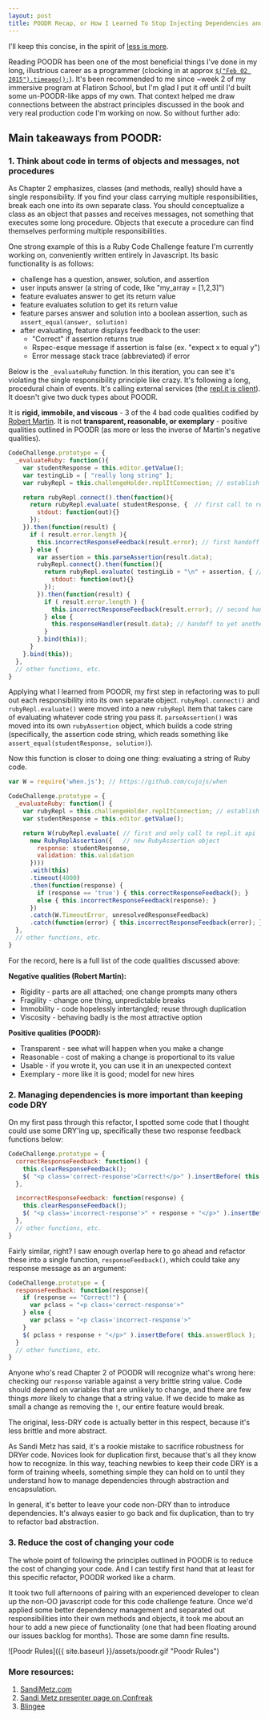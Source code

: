 ```yaml
---
layout: post
title: POODR Recap, or How I Learned To Stop Injecting Dependencies and Love OO
---
```


I'll keep this concise, in the spirit of [less is more](http://confreaks.tv/videos/goruco2011-less-the-path-to-better-design).

Reading POODR has been one of the most beneficial things I've done in my long, illustrious career as a programmer (clocking in at approx [`$("Feb 02 2015").timeago();`](http://timeago.yarp.com/)). It's been recommended to me since ~week 2 of my immersive program at Flatiron School, but I'm glad I put it off until I'd built some un-POODR-like apps of my own. That context helped me draw connections between the abstract principles discussed in the book and very real production code I'm working on now. So without further ado:

## Main takeaways from POODR:

### 1. Think about code in terms of objects and messages, not procedures

As Chapter 2 emphasizes, classes (and methods, really) should have a single responsibility. If you find your class carrying multiple responsibilities, break each one into its own separate class. You should conceptualize a class as an object that passes and receives messages, not something that executes some long procedure. Objects that execute a procedure can find themselves performing multiple responsibilities.

One strong example of this is a Ruby Code Challenge feature I'm currently working on, conveniently written entirely in Javascript. Its basic functionality is as follows:

- challenge has a question, answer, solution, and assertion
- user inputs answer (a string of code, like "my_array = [1,2,3]")
- feature evaluates answer to get its return value
- feature evaluates solution to get its return value
- feature parses answer and solution into a boolean assertion, such as `assert_equal(answer, solution)`
- after evaluating, feature displays feedback to the user:
    - "Correct" if assertion returns true
    - Rspec-esque message if assertion is false (ex. "expect x to equal y")
    - Error message stack trace (abbreviated) if error

Below is the `_evaluateRuby` function. In this iteration, you can see it's violating the single responsibility principle like crazy. It's following a long, procedural chain of events. It's calling external services (the [repl.it js client](https://github.com/replit/ReplitClient.js)). It doesn't give two duck types about POODR.

It is **rigid, immobile, and viscous** - 3 of the 4 bad code qualities codified by [Robert Martin](http://blog.cleancoder.com/). It is not **transparent, reasonable, or exemplary** - positive qualities outlined in POODR (as more or less the inverse of Martin's negative qualities).

```javascript
CodeChallenge.prototype = {
  _evaluateRuby: function(){
    var studentResponse = this.editor.getValue();
    var testingLib = [ "really long string" ];
    var rubyRepl = this.challengeHolder.replItConnection; // establish connection to repl.it client

    return rubyRepl.connect().then(function(){
      return rubyRepl.evaluate( studentResponse, {  // first call to repl.it api
        stdout: function(out){}
      });
    }).then(function(result) {
      if ( result.error.length ){
        this.incorrectResponseFeedback(result.error); // first handoff to error handler
      } else {
        var assertion = this.parseAssertion(result.data);
        rubyRepl.connect().then(function(){
          return rubyRepl.evaluate( testingLib + "\n" + assertion, { // second call to repl.it api
            stdout: function(out){}
          });
        }).then(function(result) {
          if ( result.error.length ) {
            this.incorrectResponseFeedback(result.error); // second handoff to error handler
          } else {
            this.responseHandler(result.data); // handoff to yet another function to display Correct/Incorrect response
          }
        }.bind(this));
      }
    }.bind(this));
  },
  // other functions, etc.
}
```

Applying what I learned from POODR, my first step in refactoring was to pull out each responsibility into its own separate object. `rubyRepl.connect()` and `rubyRepl.evaluate()` were moved into a new `rubyRepl` item that takes care of evaluating whatever code string you pass it. `parseAssertion()` was moved into its own `rubyAssertion` object, which builds a code string (specifically, the assertion code string, which reads something like `assert_equal(studentResponse, solution)`).

Now this function is closer to doing one thing: evaluating a string of Ruby code.

```javascript
var W = require('when.js'); // https://github.com/cujojs/when

CodeChallenge.prototype = {
  _evaluateRuby: function() {
    var rubyRepl = this.challengeHolder.replItConnection; // establish connection to repl.it client
    var studentResponse = this.editor.getValue();

    return W(rubyRepl.evaluate( // first and only call to repl.it api
      new RubyReplAssertion({   // new RubyAssertion object
        response: studentResponse,
        validation: this.validation
      })))
      .with(this)
      .timeout(4000)
      .then(function(response) {
        if (response == 'true') { this.correctResponseFeedback(); }
        else { this.incorrectResponseFeedback(response); }
      })
      .catch(W.TimeoutError, unresolvedResponseFeedback)
      .catch(function(error) { this.incorrectResponseFeedback(error); });
  },
  // other functions, etc.
}
```

For the record, here is a full list of the code qualities discussed above:

**Negative qualities (Robert Martin):**  
- Rigidity - parts are all attached; one change prompts many others  
- Fragility - change one thing, unpredictable breaks  
- Immobility - code hopelessly intertangled; reuse through duplication  
- Viscosity - behaving badly is the most attractive option  

**Positive qualities (POODR):**  
- Transparent - see what will happen when you make a change  
- Reasonable - cost of making a change is proportional to its value  
- Usable - if you wrote it, you can use it in an unexpected context  
- Exemplary - more like it is good; model for new hires  

### 2. Managing dependencies is more important than keeping code DRY

On my first pass through this refactor, I spotted some code that I thought could use some DRY'ing up, specifically these two response feedback functions below:

```javascript
CodeChallenge.prototype = {
  correctResponseFeedback: function() {
    this.clearResponseFeedback();
    $( "<p class='correct-response'>Correct!</p>" ).insertBefore( this.answerBlock );
  },

  incorrectResponseFeedback: function(response) {
    this.clearResponseFeedback();
    $( "<p class='incorrect-response'>" + response + "</p>" ).insertBefore( this.answerBlock );
  },
  // other functions, etc.
}
```

Fairly similar, right? I saw enough overlap here to go ahead and refactor these into a single function, `responseFeedback()`, which could take any response message as an argument:

```javascript
CodeChallenge.prototype = {
  responseFeedback: function(response){
    if (response == "Correct!") {
      var pclass = "<p class='correct-response'>"
    } else {
      var pclass = "<p class='incorrect-response'>"
    }
    $( pclass + response + "</p>" ).insertBefore( this.answerBlock );
  }
  // other functions, etc.
}
```
Anyone who's read Chapter 2 of POODR will recognize what's wrong here: checking our `response` variable against a very brittle string value. Code should depend on variables that are unlikely to change, and there are few things _more_ likely to change that a string value. If we decide to make as small a change as removing the `!`, our entire feature would break.

The original, less-DRY code is actually better in this respect, because it's less brittle and more abstract.

As Sandi Metz has said, it's a rookie mistake to sacrifice robustness for DRYer code. Novices look for duplication first, because that's all they know how to recognize. In this way, teaching newbies to keep their code DRY is a form of training wheels, something simple they can hold on to until they understand how to manage dependencies through abstraction and encapsulation.

In general, it's better to leave your code non-DRY than to introduce dependencies. It's always easier to go back and fix duplication, than to try to refactor bad abstraction.


### 3. Reduce the cost of changing your code

The whole point of following the principles outlined in POODR is to reduce the cost of changing your code. And I can testify first hand that at least for this specific refactor, POODR worked like a charm. 

It took two full afternoons of pairing with an experienced developer to clean up the non-OO javascript code for this code challenge feature. Once we'd applied some better dependency management and separated out responsibilities into their own methods and objects, it took me about an hour to add a new piece of functionality (one that had been floating around our issues backlog for months). Those are some damn fine results.

![Poodr Rules]({{ site.baseurl }}/assets/poodr.gif "Poodr Rules")

### More resources:  
1. [SandiMetz.com](http://www.sandimetz.com/)  
2. [Sandi Metz presenter page on Confreak](http://confreaks.tv/presenters/sandi-metz?page=)  
3. [Blingee](https://www.blingee.com)
